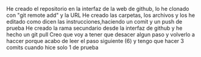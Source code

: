 He creado el repositorio en la interfaz de la web de github, lo he clonado con "git remote add" y la URL
He creado las carpetas, los archivos y los he editado como dicen las instrucciones,haciendo un comit y un push de prueba
He creado la rama secundario desde la interfaz de github y he hecho un git pull
Creo que voy a tener que desacer algun paso y volverlo a haccer porque acabo de leer el paso siguiente (6) y tengo que hacer 3 comits cuando hice solo 1 de prueba